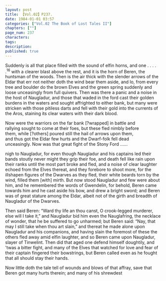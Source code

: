 ```yaml
---
layout: post
title: 【Vol.02】P237.
date: 1984-01-01 03:57
categories: ["Vol.02 The Book of Lost Tales II"]
chapters: [""]
page_num: 237
characters: 
tags: 
description: 
published: true
---
```


<p style="text-indent: 0;">
Suddenly is all that place filled with the sound of elfin horns, and one . . . . .<SUP>16</SUP> with a clearer blast above the rest, and it is the horn of Beren, the huntsman of the woods. Then is the air thick with the slender arrows of the Eldar that err not neither doth the wind bear them aside, and lo, from every tree and boulder do the brown Elves and the green spring suddenly and loose unceasingly from full quivers. Then was there a panic and a noise in the host of Naugladur, and those that waded in the ford cast their golden burdens in the waters and sought affrighted to either bank, but many were stricken with those pitiless darts and fell with their gold into the currents of the Aros, staining its clear waters with their dark blood.
</p>

Now were the warriors on the far bank [?wrapped] in battle and<BR>rallying sought to come at their foes, but these fled nimbly before<BR>them, while [?others] poured still the hail of arrows upon them,<BR>and thus got the Eldar few hurts and the Dwarf-folk fell dead<BR>unceasingly. Now was that great fight of the Stony Ford ......

nigh to Naugladur, for even though Naugladur and his captains led their bands stoutly never might they grip their foe, and death fell like rain upon their ranks until the most part broke and fled, and a noise of clear laughter echoed from the Elves thereat, and they forebore to shoot more, for the illshapen figures of the Dwarves as they fled, their white beards torn by the wind, filled them [with] mirth. But now stood Naugladur and few were about him, and he remembered the words of Gwendelin, for behold, Beren came towards him and he cast aside his bow, and drew a bright sword; and Beren was of great stature among the Eldar, albeit not of the girth and breadth of Naugladur of the Dwarves.

Then said Beren: “Ward thy life an thou canst, O crook-legged murderer, else will I take it,” and Naugladur bid him even the Nauglafring, the necklace of wonder, that he be suffered to go unharmed; but Beren said: “Nay, that may I still take when thou art slain,” and thereat he made alone upon Naugladur and his companions, and having slain the foremost of these the others fled away amid elfin laughter, and so Beren came upon Naugladur, slayer of Tinwelint. Then did that aged one defend himself doughtily, and 'twas a bitter fight, and many of the Elves that watched for love and fear of their captain fingered their bowstrings, but Beren called even as he fought that all should stay their hands.

Now little doth the tale tell of wounds and blows of that affray, save that Beren got many hurts therein; and many of his shrewdest

